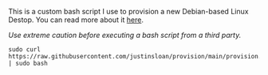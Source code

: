 This is a custom bash script I use to provision a new Debian-based Linux Destop. You can read more about it [here](https://www.justinsloan.com).

*Use extreme caution before executing a bash script from a third party.*

    sudo curl https://raw.githubusercontent.com/justinsloan/provision/main/provision.sh | sudo bash
